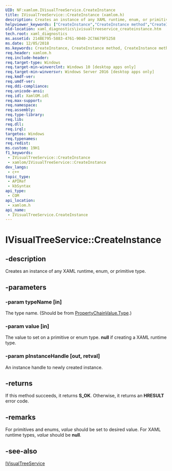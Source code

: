 ```yaml
---
UID: NF:xamlom.IVisualTreeService.CreateInstance
title: IVisualTreeService::CreateInstance (xamlom.h)
description: Creates an instance of any XAML runtime, enum, or primitive type.
helpviewer_keywords: ["CreateInstance","CreateInstance method","CreateInstance method","IVisualTreeService interface","IVisualTreeService interface","CreateInstance method","IVisualTreeService.CreateInstance","IVisualTreeService::CreateInstance","xaml_diagnostics.ivisualtreeservice_createinstance","xamlom/IVisualTreeService::CreateInstance"]
old-location: xaml_diagnostics\ivisualtreeservice_createinstance.htm
tech.root: xaml_diagnostics
ms.assetid: 214BE795-5883-4761-9040-2C7A679F5258
ms.date: 12/05/2018
ms.keywords: CreateInstance, CreateInstance method, CreateInstance method,IVisualTreeService interface, IVisualTreeService interface,CreateInstance method, IVisualTreeService.CreateInstance, IVisualTreeService::CreateInstance, xaml_diagnostics.ivisualtreeservice_createinstance, xamlom/IVisualTreeService::CreateInstance
req.header: xamlom.h
req.include-header: 
req.target-type: Windows
req.target-min-winverclnt: Windows 10 [desktop apps only]
req.target-min-winversvr: Windows Server 2016 [desktop apps only]
req.kmdf-ver: 
req.umdf-ver: 
req.ddi-compliance: 
req.unicode-ansi: 
req.idl: XamlOM.idl
req.max-support: 
req.namespace: 
req.assembly: 
req.type-library: 
req.lib: 
req.dll: 
req.irql: 
targetos: Windows
req.typenames: 
req.redist: 
ms.custom: 19H1
f1_keywords:
 - IVisualTreeService::CreateInstance
 - xamlom/IVisualTreeService::CreateInstance
dev_langs:
 - c++
topic_type:
 - APIRef
 - kbSyntax
api_type:
 - COM
api_location:
 - xamlom.h
api_name:
 - IVisualTreeService.CreateInstance
---
```


# IVisualTreeService::CreateInstance


## -description

Creates an instance of any XAML runtime, enum, or primitive type.

## -parameters

### -param typeName [in]

The type name. (Should be from <a href="https://docs.microsoft.com/previous-versions/windows/desktop/api/xamlom/ns-xamlom-propertychainvalue">PropertyChainValue.Type</a>.)

### -param value [in]

The value to set on a primitive or enum type. <b>null</b> if creating a XAML runtime type.

### -param pInstanceHandle [out, retval]

An instance handle to newly created instance.

## -returns

If this method succeeds, it returns <b>S_OK</b>. Otherwise, it returns an <b>HRESULT</b> error code.

## -remarks

 For primitives and enums, <i>value</i> should be 
    set to desired value. For XAML runtime types, <i>value</i> should be <b>null</b>.

## -see-also

<a href="https://docs.microsoft.com/previous-versions/windows/desktop/api/xamlom/nn-xamlom-ivisualtreeservice">IVisualTreeService</a>

